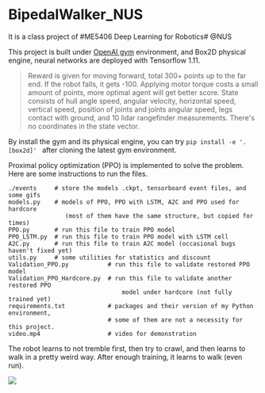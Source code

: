 # BipedalWalker_NUS

It is a class project of #ME5406 Deep Learning for Robotics# @NUS

This project is built under [OpenAI gym](https://gym.openai.com/) environment, and Box2D physical engine, neural networks are deployed with Tensorflow 1.11.

>Reward is given for moving forward, total 300+ points up to the far end. If the robot falls, it gets -100. Applying motor torque costs a small amount of points, more optimal agent will get better score. State consists of hull angle speed, angular velocity, horizontal speed, vertical speed, position of joints and joints angular speed, legs contact with ground, and 10 lidar rangefinder measurements. There's no coordinates in the state vector.

By install the gym and its physical engine, you can try `pip install -e '.[box2d]' ` after cloning the latest gym environment.

Proximal  policy optimization (PPO) is implemented to solve the problem. Here are some instructions to run the files.

```
./events     # store the models .ckpt, tensorboard event files, and some gifs
models.py    # models of PPO, PPO with LSTM, A2C and PPO used for hardcore
                (most of them have the same structure, but copied for times)
PPO.py       # run this file to train PPO model
PPO_LSTM.py  # run this file to train PPO model with LSTM cell
A2C.py       # run this file to train A2C model (occasional bugs haven't fixed yet)
utils.py     # some utilities for statistics and discount
Validation_PPO.py           # run this file to validate restored PPO model
Validation_PPO_Hardcore.py  # run this file to validate another restored PPO
                                model under hardcore (not fully trained yet)
requirements.txt            # packages and their version of my Python environment, 
                            # some of them are not a necessity for this project.
video.mp4                   # video for demonstration
```

The robot learns to not tremble first, then try to crawl, and then learns to walk in a pretty weird way. After enough training, it learns to walk (even run).

![](https://github.com/wyzh98/BipedalWalker_NUS/video.gif)





